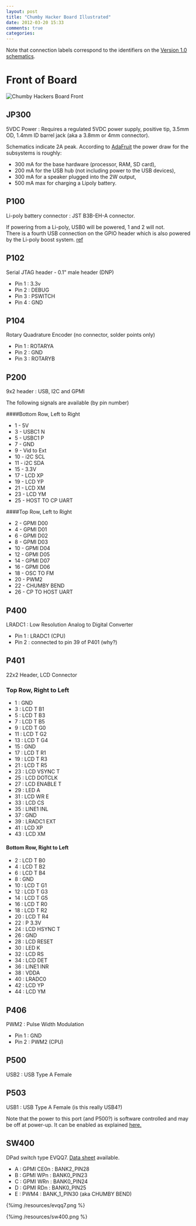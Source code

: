 ```yaml
---
layout: post
title: "Chumby Hacker Board Illustrated"
date: 2012-03-20 15:33
comments: true
categories:
---
```


Note that connection labels correspond to the identifiers on the [Version 1.0 schematics](http://files.chumby.com/hackerboard/falconwing_oem3.pdf).

Front of Board
==============

![Chumby Hackers Board Front](/resources/chumbyhackerboardfront.jpg)

JP300
-----
5VDC Power : Requires a regulated 5VDC power supply, positive tip, 
3.5mm OD, 1.4mm ID barrel jack (aka a 3.8mm or 4mm connector).

Schematics indicate 2A peak.  According to [AdaFruit](http://wiki.ladyada.net/chumbyhackerboard/power) the power draw for the subsystems is roughly:

 - 300 mA for the base hardware (processor, RAM, SD card),
 - 200 mA for the USB hub (not including power to the USB devices),
 - 300 mA for a speaker plugged into the 2W output,
 - 500 mA max for charging a Lipoly battery.

P100
----
Li-poly battery connector : JST B3B-EH-A connector.  

If powering from a Li-poly, USB0 will be powered, 1 and 2 will not.  
There is a fourth USB connection on the GPIO header which is
also powered by the Li-poly boost system. 
[ref](http://wiki.ladyada.net/chumbyhackerboard/power#lithium_battery)

P102
----
Serial JTAG header - 0.1" male header (DNP)

 - Pin 1 : 3.3v
 - Pin 2 : DEBUG
 - Pin 3 : PSWITCH
 - Pin 4 : GND

P104
----
Rotary Quadrature Encoder (no connector, solder points only)

 - Pin 1 : ROTARYA
 - Pin 2 : GND
 - Pin 3 : ROTARYB

P200
----
9x2 header : USB, I2C and GPMI

The following signals are available (by pin number)

####Bottom Row, Left to Right

 - 1 - 5V
 - 3 - USBC1 N
 - 5 - USBC1 P
 - 7 - GND
 - 9 - Vid to Ext
 - 10 - i2C SCL
 - 11 - i2C SDA
 - 15 - 3.3V
 - 17 - LCD XP
 - 19 - LCD YP
 - 21 - LCD XM
 - 23 - LCD YM
 - 25 - HOST TO CP UART

####Top Row, Left to Right

 - 2 - GPMI D00
 - 4 - GPMI D01
 - 6 - GPMI D02
 - 8 - GPMI D03
 - 10 - GPMI D04
 - 12 - GPMI D05
 - 14 - GPMI D07
 - 16 - GPMI D06
 - 18 - OSC TO FM
 - 20 - PWM2
 - 22 - CHUMBY BEND
 - 26 - CP TO HOST UART

P400
----
LRADC1 : Low Resolution Analog to Digital Converter

 - Pin 1 : LRADC1 (CPU)
 - Pin 2 : connected to pin 39 of P401 (why?)

P401
----
22x2 Header, LCD Connector

### Top Row, Right to Left

 - 1 : GND
 - 3 : LCD T B1
 - 5 : LCD T B3
 - 7 : LCD T B5
 - 9 : LCD T G0
 - 11 : LCD T G2
 - 13 : LCD T G4
 - 15 : GND
 - 17 : LCD T R1
 - 19 : LCD T R3
 - 21 : LCD T R5
 - 23 : LCD VSYNC T
 - 25 : LCD DOTCLK
 - 27 : LCD ENABLE T
 - 29 : LED A
 - 31 : LCD WR E
 - 33 : LCD CS
 - 35 : LINE1 INL
 - 37 : GND
 - 39 : LRADC1 EXT
 - 41 : LCD XP
 - 43 : LCD XM

#### Bottom Row, Right to Left

 - 2 : LCD T B0
 - 4 : LCD T B2
 - 6 : LCD T B4
 - 8 : GND
 - 10 : LCD T G1
 - 12 : LCD T G3
 - 14 : LCD T G5
 - 16 : LCD T R0
 - 18 : LCD T R2
 - 20 : LCD T R4
 - 22 : P 3.3V
 - 24 : LCD HSYNC T
 - 26 : GND
 - 28 : LCD RESET
 - 30 : LED K
 - 32 : LCD RS
 - 34 : LCD DET
 - 36 : LINE1 INR
 - 38 : VDDA
 - 40 : LRADC0
 - 42 : LCD YP
 - 44 : LCD YM

P406
----
PWM2 : Pulse Width Modulation

 - Pin 1 : GND
 - Pin 2 : PWM2 (CPU)
 
P500
----
USB2 : USB Type A Female

P503
----
USB1 : USB Type A Female (is this really USB4?) 

Note that the power to this port (and P500?) is software controlled and may be off at power-up.  It can be enabled as explained [here.](http://forum.chumby.com/viewtopic.php?pid=36906#p36906)


SW400
-----

DPad switch type EVQQ7.  [Data sheet](/resources/ATR0000CE9.pdf) available.

 - A : GPMI CE0n : BANK2_PIN28
 - B : GPMI WPn : BANK0_PIN23
 - C : GPMI WRn : BANK0_PIN24
 - D : GPMI RDn : BANK0_PIN25
 - E : PWM4 : BANK_1_PIN30 (aka CHUMBY BEND)

{%img /resources/evqq7.png %}

{%img /resources/sw400.png %}
